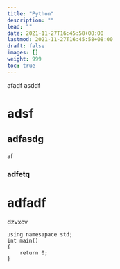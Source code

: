 ```yaml
---
title: "Python"
description: ""
lead: ""
date: 2021-11-27T16:45:58+08:00
lastmod: 2021-11-27T16:45:58+08:00
draft: false
images: []
weight: 999
toc: true
---
```

afadf
asddf
# adsf
## adfasdg 
af
### adfetq
# adfadf
dzvxcv
```
using namesapace std;
int main()
{
	return 0;	
}
```
